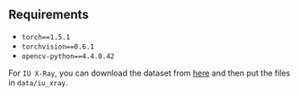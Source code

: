 ## Requirements

- `torch==1.5.1`
- `torchvision==0.6.1`
- `opencv-python==4.4.0.42`

For `IU X-Ray`, you can download the dataset from [here](https://drive.google.com/file/d/1c0BXEuDy8Cmm2jfN0YYGkQxFZd2ZIoLg/view?usp=sharing) and then put the files in `data/iu_xray`.


